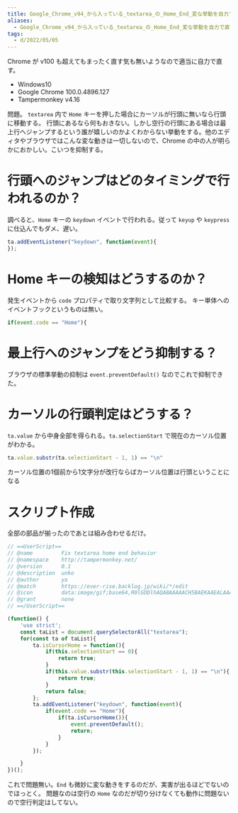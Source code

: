 ```yaml
---
title: Google_Chrome_v94_から入っている_textarea_の_Home_End_変な挙動を自力で直す
aliases:
  - Google_Chrome_v94_から入っている_textarea_の_Home_End_変な挙動を自力で直す
tags:
  - d/2022/05/05
---
```


Chrome が v100 も超えてもまったく直す気も無いようなので適当に自力で直す。

- Windows10
- Google Chrome 100.0.4896.127
- Tampermonkey v4.16


問題。
`textarea` 内で `Home` キーを押した場合にカーソルが行頭に無いなら行頭に移動する。
行頭にあるなら何もおきない。しかし空行の行頭にある場合は最上行へジャンプするという誰が嬉しいのかよくわからない挙動をする。他のエディタやブラウザではこんな変な動きは一切しないので、Chrome の中の人が明らかにおかしい。こいつを抑制する。


行頭へのジャンプはどのタイミングで行われるのか？
================================================================================
調べると、`Home` キーの `keydown` イベントで行われる。従って `keyup` や `keypress` に仕込んでもダメ、遅い。

```javascript
ta.addEventListener("keydown", function(event){
});
```

Home キーの検知はどうするのか？
================================================================================
発生イベントから `code` プロパティで取り文字列として比較する。
キー単体へのイベントフックというものは無い。

```javascript
if(event.code == "Home"){
```

最上行へのジャンプをどう抑制する？
================================================================================
ブラウザの標準挙動の抑制は `event.preventDefault()` なのでこれで抑制できた。


カーソルの行頭判定はどうする？
================================================================================
`ta.value` から中身全部を得られる。`ta.selectionStart` で現在のカーソル位置がわかる。

```javascript
ta.value.substr(ta.selectionStart - 1, 1) == "\n"
```

カーソル位置の1個前から1文字分が改行ならばカーソル位置は行頭ということになる



スクリプト作成
================================================================================
全部の部品が揃ったのであとは組み合わせるだけ。


```javascript
// ==UserScript==
// @name         Fix textarea home end behavior
// @namespace    http://tampermonkey.net/
// @version      0.1
// @description  unko
// @author       ya
// @match        https://ever-rise.backlog.jp/wiki/*/edit
// @icon         data:image/gif;base64,R0lGODlhAQABAAAAACH5BAEKAAEALAAAAAABAAEAAAICTAEAOw==
// @grant        none
// ==/UserScript==

(function() {
    'use strict';
    const taList = document.querySelectorAll("textarea");
    for(const ta of taList){
        ta.isCursorHome = function(){
            if(this.selectionStart == 0){
                return true;
            }
            if(this.value.substr(this.selectionStart - 1, 1) == "\n"){
                return true;
            }
            return false;
        };
        ta.addEventListener("keydown", function(event){
            if(event.code == "Home"){
                if(ta.isCursorHome()){
                    event.preventDefault();
                    return;
                }
            }
        });

    }
})();
```


これで問題無い。`End` も微妙に変な動きをするのだが、実害が出るほどでないのでほっとく。
問題なのは空行の `Home` なのだが切り分けなくても動作に問題ないので空行判定はしてない。














